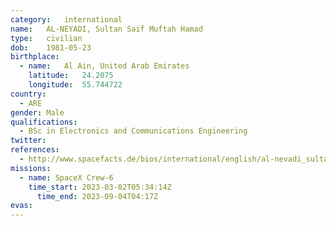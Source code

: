 ```yaml
---
category:	international
name:	AL-NEYADI, Sultan Saif Muftah Hamad
type:	civilian
dob:	1981-05-23
birthplace:
  - name:	Al Ain, United Arab Emirates
    latitude:	24.2075 
    longitude:	55.744722
country:
  - ARE
gender:	Male
qualifications:
  - BSc in Electronics and Communications Engineering
twitter:
references:
  - http://www.spacefacts.de/bios/international/english/al-nevadi_sultan.htm
missions:
  - name: SpaceX Crew-6
    time_start: 2023-03-02T05:34:14Z
	  time_end: 2023-09-04T04:17Z
evas:
---
```

